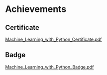

# Achievements
## Certificate
[Machine_Learning_with_Python_Certificate.pdf](https://prod-files-secure.s3.us-west-2.amazonaws.com/03e82b26-cccb-4906-bb56-adabcbdc0655/0f35a87e-0c16-48ac-af62-4e4cc34c6a19/Machine_Learning_with_Python_Certificate.pdf?X-Amz-Algorithm=AWS4-HMAC-SHA256&X-Amz-Content-Sha256=UNSIGNED-PAYLOAD&X-Amz-Credential=ASIAZI2LB4662WYDOEJT%2F20250205%2Fus-west-2%2Fs3%2Faws4_request&X-Amz-Date=20250205T031811Z&X-Amz-Expires=3600&X-Amz-Security-Token=IQoJb3JpZ2luX2VjECAaCXVzLXdlc3QtMiJIMEYCIQDGxPuYBvfvDSSKqX%2Ffw4lcdGk%2Fs9sBG%2FQvg6Y4NhKhSgIhANySJZypadzbsUVp3FuKd%2FwOw0A4QYqbjPptfBSa%2Fqb8Kv8DCDkQABoMNjM3NDIzMTgzODA1IgwsO5gpwqLE7WfGiQMq3AO7A6FDh%2F%2B5pIc%2FKruEBQo5tPfsN8YGJSRvOYC4TzTxAGzNgZnxcfHFkKdzOXzeEFMxNndAQzseb9ail0wayg7kvyy3ihehzX5DgDnih51vkOjekr9MKBIrHgJwACte0eVWmlc%2FumuNt1fjmngDPkYeUJEEVJf5v7znZ6k6JS%2B74X8CMfgDEfAHcmQ27eEOy11j2HxOSETJerId4743vmcu4K5rezhi1GpnVyapJT3mrmb6J1s2ja9hPcGJPhDyeakhzqhMz0qr%2BYI0AaKkyk9r%2Bly5r2K9jiRbaps%2Ftcs2bVKdTG75FBsKbwylxMtCrIekoh6aSOyKK%2FqPKv%2FEkVtE1VxTlAfMXNlFSAO5MVyesVJdf22pr4OX7h2KMPXsAe5r3GFamPUDWaC5Uq1Np7SGYWvBJgrWdKih%2BHayyqh7k6nSD9w3JcAH0bSEoNrDMa9AplPX4l%2B9yoLuvtcbq4kdaz0mPMNjtOcaLp%2B7m7b2GDTi%2BLhxWONtsngYi50%2BP5sJeyKzzFHfB1cux5bHgttQPpKzu5gmY0Us6Swafvk%2BlnV7%2FehcdEeS696vbSv24Rd5bmaul9HCx8exPHNiBh0dbdXa8klWC7sKJvMLG7aFPlSOeAAwjyB08ys1%2FTDWzYq9BjqkAa%2F3KkpzKyTuqYoTfpnhTUablZHdrHwqQ5DFLXTKkkgp92LyJ97x7iBr5RsmJsKbunnoL4ygM4AYAffSCSmuElgC7OTTRa4F9C9NKE1I9Hre6Sr4poRnJedv%2Bhv77pUTKmYnv4PhZyodBddDRG4GU2Utd6ZMoz9RFMoPUqm2%2FQfkBic3JbykPE3VM4t3ZO5ftF8V6uiLesqMm5ORQKaJFFQoBM0a&X-Amz-Signature=d37e97714904f2221f2f08bf9148044e559e7f9a57457a712e14e023333afaaf&X-Amz-SignedHeaders=host&x-id=GetObject)
## Badge
[Machine_Learning_with_Python_Badge.pdf](https://prod-files-secure.s3.us-west-2.amazonaws.com/03e82b26-cccb-4906-bb56-adabcbdc0655/ff622a22-73d6-44e3-9c7b-e89a8e61b7aa/Machine_Learning_with_Python_Badge.pdf?X-Amz-Algorithm=AWS4-HMAC-SHA256&X-Amz-Content-Sha256=UNSIGNED-PAYLOAD&X-Amz-Credential=ASIAZI2LB4662WYDOEJT%2F20250205%2Fus-west-2%2Fs3%2Faws4_request&X-Amz-Date=20250205T031811Z&X-Amz-Expires=3600&X-Amz-Security-Token=IQoJb3JpZ2luX2VjECAaCXVzLXdlc3QtMiJIMEYCIQDGxPuYBvfvDSSKqX%2Ffw4lcdGk%2Fs9sBG%2FQvg6Y4NhKhSgIhANySJZypadzbsUVp3FuKd%2FwOw0A4QYqbjPptfBSa%2Fqb8Kv8DCDkQABoMNjM3NDIzMTgzODA1IgwsO5gpwqLE7WfGiQMq3AO7A6FDh%2F%2B5pIc%2FKruEBQo5tPfsN8YGJSRvOYC4TzTxAGzNgZnxcfHFkKdzOXzeEFMxNndAQzseb9ail0wayg7kvyy3ihehzX5DgDnih51vkOjekr9MKBIrHgJwACte0eVWmlc%2FumuNt1fjmngDPkYeUJEEVJf5v7znZ6k6JS%2B74X8CMfgDEfAHcmQ27eEOy11j2HxOSETJerId4743vmcu4K5rezhi1GpnVyapJT3mrmb6J1s2ja9hPcGJPhDyeakhzqhMz0qr%2BYI0AaKkyk9r%2Bly5r2K9jiRbaps%2Ftcs2bVKdTG75FBsKbwylxMtCrIekoh6aSOyKK%2FqPKv%2FEkVtE1VxTlAfMXNlFSAO5MVyesVJdf22pr4OX7h2KMPXsAe5r3GFamPUDWaC5Uq1Np7SGYWvBJgrWdKih%2BHayyqh7k6nSD9w3JcAH0bSEoNrDMa9AplPX4l%2B9yoLuvtcbq4kdaz0mPMNjtOcaLp%2B7m7b2GDTi%2BLhxWONtsngYi50%2BP5sJeyKzzFHfB1cux5bHgttQPpKzu5gmY0Us6Swafvk%2BlnV7%2FehcdEeS696vbSv24Rd5bmaul9HCx8exPHNiBh0dbdXa8klWC7sKJvMLG7aFPlSOeAAwjyB08ys1%2FTDWzYq9BjqkAa%2F3KkpzKyTuqYoTfpnhTUablZHdrHwqQ5DFLXTKkkgp92LyJ97x7iBr5RsmJsKbunnoL4ygM4AYAffSCSmuElgC7OTTRa4F9C9NKE1I9Hre6Sr4poRnJedv%2Bhv77pUTKmYnv4PhZyodBddDRG4GU2Utd6ZMoz9RFMoPUqm2%2FQfkBic3JbykPE3VM4t3ZO5ftF8V6uiLesqMm5ORQKaJFFQoBM0a&X-Amz-Signature=e5f2c0349cf5f39ab86721bd4ff7b99880afe3a9a2aea0cdbf1eb1121737c0b2&X-Amz-SignedHeaders=host&x-id=GetObject)